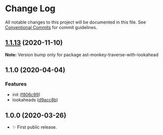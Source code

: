 # Change Log

All notable changes to this project will be documented in this file.
See [Conventional Commits](https://conventionalcommits.org) for commit guidelines.

## [1.1.13](https://gitlab.com/codsen/codsen/compare/ast-monkey-traverse-with-lookahead@1.1.12...ast-monkey-traverse-with-lookahead@1.1.13) (2020-11-10)

**Note:** Version bump only for package ast-monkey-traverse-with-lookahead





## 1.1.0 (2020-04-04)

### Features

- init ([f806c99](https://gitlab.com/codsen/codsen/commit/f806c9960d7edecc17e353d59ca9965966cf331d))
- lookaheads ([d9acc8b](https://gitlab.com/codsen/codsen/commit/d9acc8b338a8911327148e13e2c8098c809257e5))

## 1.0.0 (2020-03-26)

- ✨ First public release.
